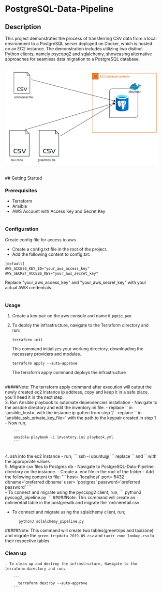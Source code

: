 # PostgreSQL-Data-Pipeline

## Description
This project demonstrates the process of transferring CSV data from a local environment to a PostgreSQL server deployed on Docker, which is hosted on an EC2 instance.
The demonstration includes utilizing two distinct Python clients, namely psycopg2 and sqlalchemy, showcasing alternative approaches for seamless data migration to a PostgreSQL database. <br><br>

![Alt text](https://github.com/Adebisea/PostgreSQL-Data-Pipeline/blob/f3e7bfbc09c81fdb9faa100a48820859ea62d0f0/etl_process.png)

<br>
## Getting Started

### Prerequisites
- Terraform
- Ansible
- AWS Account with Access Key and Secret Key
<br><br>

### Configuration
Create config file for access to aws
  - Create a config.txt file in the root of the project.
  - Add the following content to config.txt:
  ```
  [default]
  AWS_ACCESS_KEY_ID="your_aws_access_key"
  AWS_SECRET_ACCESS_KEY="your_aws_secret_key"
  ```
  Replace "your_aws_access_key" and "your_aws_secret_key" with your actual AWS credentials.
<br><br>

### Usage

1. Create a key pair on the aws console and name it `pgmig.pem`
2. To deploy the infrastructure, navigate to the Terraform directory and run:
    ```
    terraform init
    ```
    This command initializes your working directory, downloading the necessary providers and modules.
    
    ```
    terraform apply --auto-approve
    ```
    The terraform apply command deploys the infrastructure
<br>
#####Note: The terraform apply command after execution will output the newly created ec2 instance ip address, copy and keep it in a safe place, you'll need it in the next step.
<br>
3. Run Ansible playbook to automate dependencies installation
    - Navigate to the ansible directory and edit the inventory.ini file.
    - replace `<instance_ip>` in `ansible_host=<instance_ip>` with the instance ip gotten from step 2
    - replace `<keypair_file_path>` in `ansible_ssh_private_key_file=<keypair_file_path>` with the path to the keypair created in step 1
    - Now run;
      
        ```
        ansible-playbook -i inventory.ini playbook.yml
        ```
<br>  
4. ssh into the ec2 instance
   - run;
      ```
      ssh -i <keypair_file_path> ubuntu@<instance_ip>
      ```
      replace `<keypair_file_path>` and `<instance_ip>` with the appropriate values
<br>
5. Migrate csv files to Postgres db
  - Navigate to PostgreSQL-Data-Pipeline directory on the instance.
  - Create a .env file in the root of the folder
      - Add the following content to file:
        ```
            host= 'localhost'
            port= 5432
            dbname='preferred dbname'
            user= 'postgres'
            password='preferred password'
        ```
<br>
- To connect and migrate using the pyscopg2 client, run;
  ```
     python3 pyscog2_pipeline.py
  ```
#####Note: This command will create an onlineretail table in the postgresdb and migrate the `onlineretail.csv`

- To connect and migrate using the sqlalchemy client, run;
  
  ```
     python3 sqlalchemy_pipeline.py
  ```
  
#####Note: This command will create two tables(greentrips and taxizone) and migrate the `green_tripdata_2019-09.csv` and `taxi+_zone_lookup.csv` to their respective tables

### Clean up
    - To clean up and destroy the infrastructure, Navigate to the terraform directory and run:
        
        ```
          terraform destroy --auto-approve
        ```
